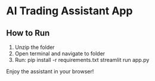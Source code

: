 # AI Trading Assistant App

## How to Run

1. Unzip the folder
2. Open terminal and navigate to folder
3. Run:
   pip install -r requirements.txt
   streamlit run app.py

Enjoy the assistant in your browser!